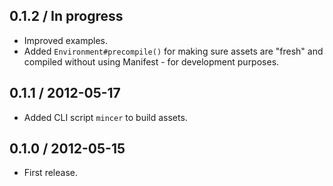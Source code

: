 0.1.2 / In progress
-------------------

* Improved examples.
* Added `Environment#precompile()` for making sure assets are "fresh" and
  compiled without using Manifest - for development purposes.

0.1.1 / 2012-05-17
------------------

* Added CLI script `mincer` to build assets.

0.1.0 / 2012-05-15
------------------

* First release.
